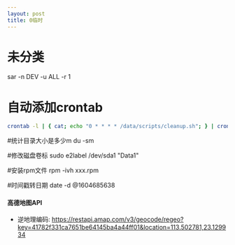 ```yaml
---
layout: post
title: 0临时
---
```


# 未分类
sar -n DEV -u ALL -r 1



# 自动添加crontab
```bash
crontab -l | { cat; echo "0 * * * * /data/scripts/cleanup.sh"; } | crontab -
```








#统计目录大小是多少m
du -sm

#修改磁盘卷标
sudo e2label /dev/sda1 "Data1"

#安装rpm文件
rpm -ivh xxx.rpm

#时间戳转日期
date -d @1604685638

#### 高德地图API
* 逆地理编码: https://restapi.amap.com/v3/geocode/regeo?key=41782f331ca7651be64145ba4a44ff01&location=113.502781,23.129934
